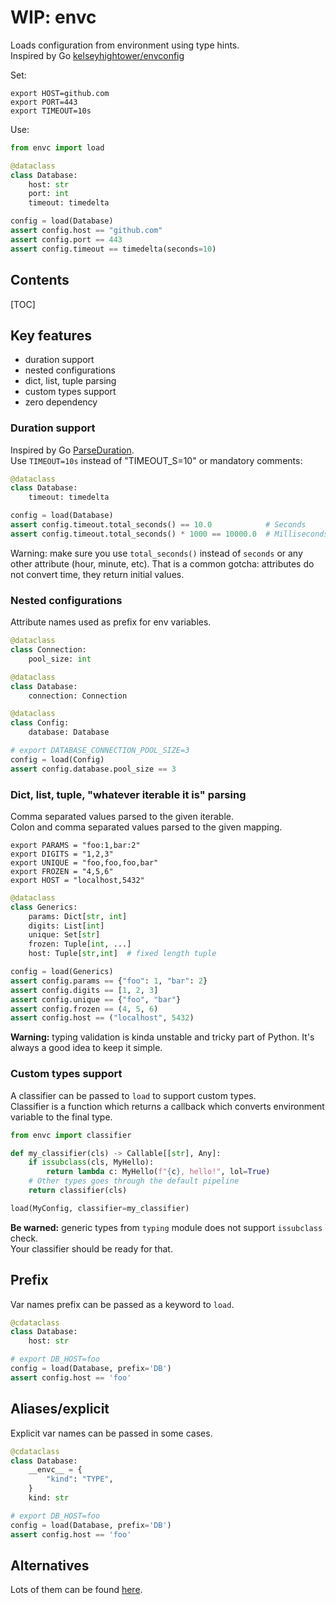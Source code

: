 # WIP: envc

Loads configuration from environment using type hints.    
Inspired by Go [kelseyhightower/envconfig](https://github.com/kelseyhightower/envconfig)

Set:

```shell
export HOST=github.com
export PORT=443
export TIMEOUT=10s
```

Use:

```python
from envc import load

@dataclass
class Database:
    host: str
    port: int
    timeout: timedelta

config = load(Database)
assert config.host == "github.com"
assert config.port == 443
assert config.timeout == timedelta(seconds=10)
```

## Contents

[TOC]

## Key features

- duration support
- nested configurations
- dict, list, tuple parsing
- custom types support
- zero dependency

### Duration support

Inspired by Go [ParseDuration](https://pkg.go.dev/time#ParseDuration).  
Use `TIMEOUT=10s` instead of "TIMEOUT_S=10" or mandatory comments: 

```python
@dataclass
class Database:
    timeout: timedelta

config = load(Database)
assert config.timeout.total_seconds() == 10.0            # Seconds
assert config.timeout.total_seconds() * 1000 == 10000.0  # Milliseconds
```

Warning: make sure you use `total_seconds()` 
instead of `seconds` or any other attribute (hour, minute, etc).
That is a common gotcha: attributes do not convert time, they return initial values.


### Nested configurations

Attribute names used as prefix for env variables.

```python
@dataclass
class Connection:
    pool_size: int

@dataclass
class Database:
    connection: Connection

@dataclass
class Config:
    database: Database

# export DATABASE_CONNECTION_POOL_SIZE=3
config = load(Config)
assert config.database.pool_size == 3
```

### Dict, list, tuple, "whatever iterable it is" parsing

Comma separated values parsed to the given iterable.  
Colon and comma separated values parsed to the given mapping. 

```shell
export PARAMS = "foo:1,bar:2"
export DIGITS = "1,2,3"
export UNIQUE = "foo,foo,foo,bar"
export FROZEN = "4,5,6"
export HOST = "localhost,5432"
```

```python
@dataclass
class Generics:
    params: Dict[str, int]
    digits: List[int]
    unique: Set[str]
    frozen: Tuple[int, ...]
    host: Tuple[str,int]  # fixed length tuple

config = load(Generics)
assert config.params == {"foo": 1, "bar": 2}
assert config.digits == [1, 2, 3]
assert config.unique == {"foo", "bar"}
assert config.frozen == (4, 5, 6)
assert config.host == ("localhost", 5432)
```

**Warning:** typing validation is kinda unstable and tricky part of Python. 
It's always a good idea to keep it simple.

### Custom types support

A classifier can be passed to `load` to support custom types.  
Classifier is a function 
which returns a callback 
which converts environment variable to the final type.

```python
from envc import classifier

def my_classifier(cls) -> Callable[[str], Any]:
    if issubclass(cls, MyHello):
        return lambda c: MyHello(f"{c}, hello!", lol=True)
    # Other types goes through the default pipeline
    return classifier(cls)

load(MyConfig, classifier=my_classifier)
```

**Be warned:** generic types from `typing` module does not support `issubclass` check.  
Your classifier should be ready for that.

## Prefix

Var names prefix can be passed as a keyword to `load`.

```python
@cdataclass
class Database:
    host: str

# export DB_HOST=foo    
config = load(Database, prefix='DB')
assert config.host == 'foo'
```

## Aliases/explicit 

Explicit var names can be passed in some cases.

```python
@cdataclass
class Database:
    __envc__ = {
        "kind": "TYPE",
    }
    kind: str

# export DB_HOST=foo    
config = load(Database, prefix='DB')
assert config.host == 'foo'
```


## Alternatives

Lots of them can be found [here](https://pypi.org/search/?q=envconfig).
